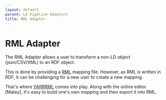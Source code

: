 ```yaml
---
layout: default
parent: LD Pipeline Adapters
title: RML Adapter
---
```


# RML Adapter

The RML Adapter allows a user to transform a non-LD object (json/CSV/XML) to an RDF object.

This is done by providing a [RML] mapping file.
However, as RML is written in RDF, it can be challenging for a new user to create a new mapping.

That's where [YARRRML] comes into play. Along with the online editor [Matey], it's easy to build one's own mapping and then export it into RML.

[RML]: https://rml.io/specs/rml/
[YARRRML]: https://rml.io/yarrrml/spec/